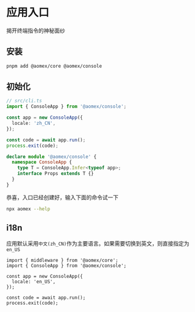 # 应用入口

揭开终端指令的神秘面纱

## 安装

```bash
pnpm add @aomex/core @aomex/console
```

## 初始化

```typescript
// src/cli.ts
import { ConsoleApp } from '@aomex/console';

const app = new ConsoleApp({
  locale: 'zh_CN',
});

const code = await app.run();
process.exit(code);

declare module '@aomex/console' {
  namespace ConsoleApp {
    type T = ConsoleApp.Infer<typeof app>;
    interface Props extends T {}
  }
}
```

恭喜，入口已经创建好，输入下面的命令试一下

```bash
npx aomex --help
```

## i18n

应用默认采用`中文(zh_CN)`作为主要语言。如果需要切换到英文，则直接指定为`en_US`

```typescript{5}
import { middleware } from '@aomex/core';
import { ConsoleApp } from '@aomex/console';

const app = new ConsoleApp({
  locale: 'en_US',
});

const code = await app.run();
process.exit(code);
```

